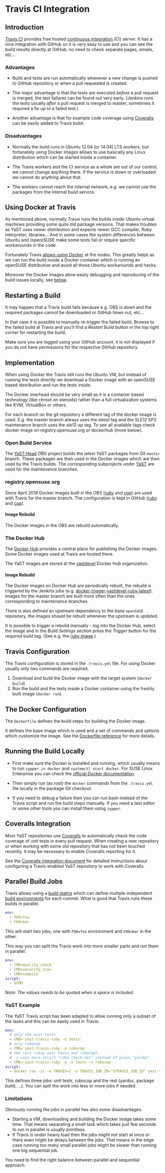 # Travis CI Integration

## Introduction

[Travis CI](https://travis-ci.org/) provides free hosted [continuous integration
](https://en.wikipedia.org/wiki/Continuous_integration) (CI) server. It has
a nice integration with GitHub so it is very easy to use and you can see the
build results directly at GitHub, no need to check separate
pages, emails, etc...


### Advantages

- Build and tests are run automatically whenever a new change is pushed to GitHub
  repository or when a pull requested is created.

- The major advantage is that the tests are executed *before* a pull request
  is merged, the test failures can be found out very early. (Jenkins runs the tests
  usually *after* a pull request is merged to master, sometimes it required a fix up to
  a failed test.)

- Another advantage is that for example code coverage using
  [Coveralls](https://coveralls.io/) can be easily added to Travis build.

### Disadvantages

- Normally the build runs in Ubuntu 12.04 (or 14.04) LTS workers, but fortunately
  using Docker images allows to use basically any Linux distribution
  which can be started inside a container.

- The Travis workers and the CI service as a whole are out of our control, we
  cannot change anything there. If the service is down or overloaded we cannot
  do anything about that.

- The workers cannot reach the internal network, e.g. we cannot use the packages
  from the internal build service.

## Using Docker at Travis

As mentioned above, normally Travis runs the builds inside Ubuntu virtual machines
providing some quite old package versions. That makes troubles as YaST uses newer
distribution and expects newer GCC compiler, Ruby interpreter, libraries... And
in some cases the system differences between Ubuntu and (open)SUSE make some
tests fail or require specific workarounds in the code.

Fortunately Travis [allows using Docker](https://docs.travis-ci.com/user/docker/)
at the nodes. This greatly helps as we can run the build inside a Docker container
which is running an openSUSE distribution and avoid all those Ubuntu workarounds
and hacks.

Moreover the Docker images allow easily debugging and reproducing of the build
issues locally, see [below](#running-the-build-locally).

## Restarting a Build

It may happen that a Travis build fails because e.g. OBS is down and the
required packages cannot be downloaded or GitHub times out, etc...

In that case it is possible to manually re-trigger the failed build. Browse to
the failed build at Travis and you'll find a *Restart Build* button in the top
right corner for restarting the build.

Make sure you are logged using your GitHub account, it is not displayed if you
do not have permissions for the respective GitHub repository.


## Implementation

When using Docker the Travis still runs the Ubuntu VM, but instead of running
the tests directly we download a Docker image with an openSUSE based distribution
and run the tests inside.

The Docker overhead should be very small as it is a container based technology
(like chroot on steroids) rather than a full virtualization systems like
KVM, VirtualBox or others.

For each branch on the git repository a different tag of the docker image is used. E.g. the master
branch always uses the *latest* tag and the SLE12 SP2 maintenance branch uses the *sle12-sp*
tag. To see all available tags check docker image on registry.opensuse.org or
dockerhub (more below).

### Open Build Service

The [YaST:Head](https://build.opensuse.org/project/monitor/YaST:Head) OBS project
builds the latest YaST packages from Git `master` branch. These packages are
then used in the Docker images which are then used by the Travis builds. The corresponding
subprojects under [YaST](https://build.opensuse.org/project/subprojects/YaST)
are used for the maintenance branches.

### registry.opensuse.org

Since April 2019 Docker images built in the OBS
([ruby](https://build.opensuse.org/package/show/YaST:Head/ci-ruby-container)
and
[cpp](https://build.opensuse.org/package/show/YaST:Head/ci-cpp-container))
are used with Travis for the master branch. The configuration is kept
in GitHub ([ruby](https://github.com/yast/ci-ruby-container/) and
[cpp](https://github.com/yast/ci-cpp-container/)).

#### Image Rebuild

The Docker images in the OBS are rebuild automatically.

### The Docker Hub

The [Docker Hub](https://hub.docker.com/) provides a central place for publishing
the Docker images. Some Docker images used at Travis are hosted there.

The YaST images are stored at the [yastdevel](https://hub.docker.com/u/yastdevel/)
Docker Hub organization.

#### Image Rebuild

The Docker images on Docker Hub are periodically rebuilt, the rebuild is triggered by the
Jenkins jobs (e.g. [docker-trigger-yastdevel-ruby-latest](
https://ci.opensuse.org/view/Yast/job/docker-trigger-yastdevel-ruby-latest/)).
Images for the master branch are built more often than the ones corresponding
to maintenance branches.

There is also defined an upstream dependency to the base `openSUSE` repository,
the images should be rebuilt whenever the upstream is updated.

It is possible to trigger a rebuild manually - log into the Docker Hub, select the
image and in the *Build Settings* section press the *Trigger* button
for the required build tag. (See e.g. the [ruby image](
https://hub.docker.com/r/yastdevel/ruby/~/settings/automated-builds/).)

## Travis Configuration

The Travis configuration is stored in the `.travis.yml` file. For using Docker
usually only two commands are required.

1. Download and build the Docker image with the target system (`docker build`).
2. Run the build and the tests inside a Docker container using the freshly built
   image (`docker run`).

## The Docker Configuration

The `Dockerfile` defines the build steps for building the Docker image.

It defines the base image which is used and a set of commands and options
which customize the image. See the [Dockerfile reference](
https://docs.docker.com/engine/reference/builder/) for more details.

## Running the Build Locally

- First make sure the Docker is installed and running, which usually means to run
  `zypper in docker` and `systemctl start docker`. For SUSE Linux Enterprise
  you can check the [official Docker documentation](
  https://docs.docker.com/engine/installation/linux/suse/).

- Then simply run (as *root*) the `docker` commands from the `.travis.yml` file
  locally in the package Git checkout.

- If you need to debug a failure then you can run bash instead of the Travis
  script and run the build steps manually. If you need a text editor or some
  other tools you can install them using `zypper`.

## Coveralls Integration

Most YaST repositories use [Coveralls](https://coveralls.io/) to automatically
check the code coverage of unit tests in every pull request. When creating a new
repository or when working with some old repository that has not been touched
recently, it may be necessary to enable Coveralls reporting for it.

See the [Coveralls integration document](coveralls-integration.md) for detailed
instructions about configuring a Travis-enabled YaST repository to work with
Coveralls.

## Parallel Build Jobs

Travis allows using a [build matrix](
https://docs.travis-ci.com/user/build-stages/matrix-expansion/) which can define
multiple independent [build environments](
https://docs.travis-ci.com/user/environment-variables/#Defining-public-variables-in-.travis.yml
) for each commit. What is good that Travis runs these builds in parallel.

```yaml
env:
  - FOO=foo
  - FOO=bar
```

This will start two jobs, one with `FOO=foo` environment and `FOO=bar` in the
other.

This way you can split the Travis work into more smaller parts and run them
in parallel:

```yaml
env:
  - CMD=quality_check
  - CMD=security_scan
  - CMD=compile
script:
  - $CMD
```

*Note: The values needs to be quoted when a space is included.*


### YaST Example

The YaST Travis script has been adapted to allow running only a subset of the
tasks and this can be easily used in Travis:

```yaml
env:
  # only the unit tests
  - CMD='yast-travis-ruby -o tests'
  # only rubocop
  - CMD='yast-travis-ruby -o rubocop'
  # the rest (skip unit tests and rubocop),
  # -y uses more strict "rake check:doc" instead of plain "yardoc"
  - CMD='yast-travis-ruby -y -x tests -x rubocop'
script:
  - docker run -it -e TRAVIS=1 -e TRAVIS_JOB_ID="$TRAVIS_JOB_ID" yast-test-image $CMD
```

This defines three jobs: unit tests, rubocop and the rest (yardoc, package build,
...). You can split the work into less or more jobs if needed.


### Limitations

Obviously running the jobs in parallel has also some disadvantages.

- Starting a VM, downloading and building the Docker image
takes some time. That means separating a small task which takes
just few seconds to run in parallel is usually pointless.
- If Travis is under heavy load then the jobs might not start at once or there
even might be delays between the jobs. That means in the edge case running too
many small parallel jobs might be slower than running one big sequential job.

You need to find the right balance between parallel and sequential approach.
